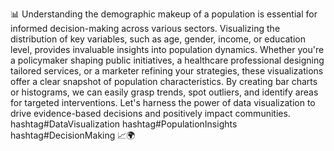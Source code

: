 📊 Understanding the demographic makeup of a population is essential for informed decision-making across various sectors. Visualizing the distribution of key variables, such as age, gender, income, or education level, provides invaluable insights into population dynamics. Whether you're a policymaker shaping public initiatives, a healthcare professional designing tailored services, or a marketer refining your strategies, these visualizations offer a clear snapshot of population characteristics. By creating bar charts or histograms, we can easily grasp trends, spot outliers, and identify areas for targeted interventions. Let's harness the power of data visualization to drive evidence-based decisions and positively impact communities. hashtag#DataVisualization hashtag#PopulationInsights hashtag#DecisionMaking 📈🌍
